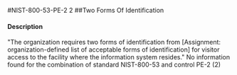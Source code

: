 #NIST-800-53-PE-2 2
##Two Forms Of Identification
#### Description
"The organization requires two forms of identification from [Assignment: organization-defined list of acceptable forms of identification] for visitor access to the facility where the information system resides."
No information found for the combination of standard NIST-800-53 and control PE-2 (2)
